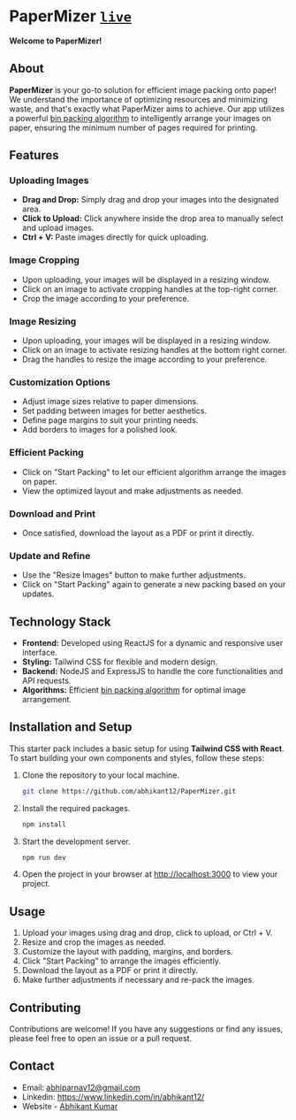 # PaperMizer [```live```](https://papermizer-abhikant.vercel.app/)

**Welcome to PaperMizer!**

## About

**PaperMizer** is your go-to solution for efficient image packing onto paper! We understand the importance of optimizing resources and minimizing waste, and that's exactly what PaperMizer aims to achieve. Our app utilizes a powerful [bin packing algorithm](https://www.csc.liv.ac.uk/~epa/surveyhtml.html#:~:text=In%20the%20two%2Ddimensional%20bin,the%20minimum%20number%20of%20bins.) to intelligently arrange your images on paper, ensuring the minimum number of pages required for printing.

## Features

### Uploading Images
- **Drag and Drop:** Simply drag and drop your images into the designated area.
- **Click to Upload:** Click anywhere inside the drop area to manually select and upload images.
- **Ctrl + V:** Paste images directly for quick uploading.

### Image Cropping
- Upon uploading, your images will be displayed in a resizing window.
- Click on an image to activate cropping handles at the top-right corner.
- Crop the image according to your preference.

### Image Resizing
- Upon uploading, your images will be displayed in a resizing window.
- Click on an image to activate resizing handles at the bottom right corner.
- Drag the handles to resize the image according to your preference.

### Customization Options
- Adjust image sizes relative to paper dimensions.
- Set padding between images for better aesthetics.
- Define page margins to suit your printing needs.
- Add borders to images for a polished look.

### Efficient Packing
- Click on "Start Packing" to let our efficient algorithm arrange the images on paper.
- View the optimized layout and make adjustments as needed.

### Download and Print
- Once satisfied, download the layout as a PDF or print it directly.

### Update and Refine
- Use the "Resize Images" button to make further adjustments.
- Click on "Start Packing" again to generate a new packing based on your updates.

## Technology Stack
- **Frontend:** Developed using ReactJS for a dynamic and responsive user interface.
- **Styling:** Tailwind CSS for flexible and modern design.
- **Backend:** NodeJS and ExpressJS to handle the core functionalities and API requests.
- **Algorithms:** Efficient [bin packing algorithm](https://www.csc.liv.ac.uk/~epa/surveyhtml.html#:~:text=In%20the%20two%2Ddimensional%20bin,the%20minimum%20number%20of%20bins.) for optimal image arrangement.


## Installation and Setup

This starter pack includes a basic setup for using **Tailwind CSS with React**. To start building your own components and styles, follow these steps:

1. Clone the repository to your local machine.
    ```sh
    git clone https://github.com/abhikant12/PaperMizer.git
    ```

1. Install the required packages.
    ```sh
    npm install
    ```

1. Start the development server.
    ```sh
    npm run dev
    ```
1. Open the project in your browser at [http://localhost:3000](http://localhost:3000) to view your project.


## Usage

1. Upload your images using drag and drop, click to upload, or Ctrl + V.
2. Resize and crop the images as needed.
3. Customize the layout with padding, margins, and borders.
4. Click "Start Packing" to arrange the images efficiently.
5. Download the layout as a PDF or print it directly.
6. Make further adjustments if necessary and re-pack the images.

## Contributing

Contributions are welcome! If you have any suggestions or find any issues, please feel free to open an issue or a pull request. 


## Contact
- Email: abhiparnav12@gmail.com
- Linkedin: https://www.linkedin.com/in/abhikant12/
- Website - [Abhikant Kumar](https://abhikant-portfolio.netlify.app/)

